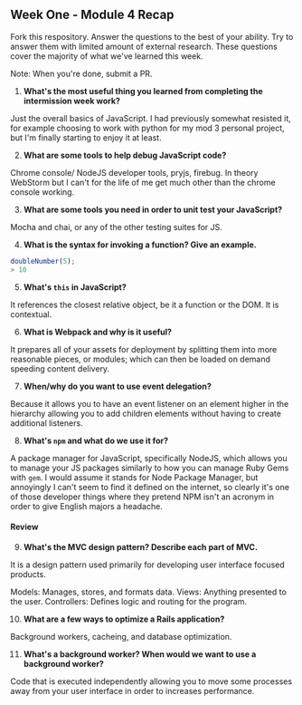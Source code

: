 ## Week One - Module 4 Recap

Fork this respository. Answer the questions to the best of your ability. Try to answer them with limited amount of external research. These questions cover the majority of what we've learned this week.

Note: When you're done, submit a PR.

1. **What's the most useful thing you learned from completing the intermission week work?**

Just the overall basics of JavaScript. I had previously somewhat resisted it, for example choosing to work with python for my mod 3 personal project, but I'm finally starting to enjoy it at least.

2. **What are some tools to help debug JavaScript code?**

Chrome console/ NodeJS developer tools, pryjs, firebug. In theory WebStorm but I can't for the life of me get much other than the chrome console working.

3. **What are some tools you need in order to unit test your JavaScript?**

Mocha and chai, or any of the other testing suites for JS.

4. **What is the syntax for invoking a function? Give an example.**

```JavaScript
doubleNumber(5);
> 10
```

5. **What's `this` in JavaScript?**

It references the closest relative object, be it a function or the DOM. It is contextual.

6. **What is Webpack and why is it useful?**

It prepares all of your assets for deployment by splitting them into more reasonable pieces, or modules; which can then be loaded on demand speeding content delivery.

7. **When/why do you want to use event delegation?**

Because it allows you to have an event listener on an element higher in the hierarchy allowing you to add children elements without having to create additional listeners.

8. **What's `npm` and what do we use it for?**

A package manager for JavaScript, specifically NodeJS, which allows you to manage your JS packages similarly to how you can manage Ruby Gems with `gem`. I would assume it stands for Node Package Manager, but annoyingly I can't seem to find it defined on the internet, so clearly it's one of those developer things where they pretend NPM isn't an acronym in order to give English majors a headache.

#### Review  
9. **What's the MVC design pattern? Describe each part of MVC.**

It is a design pattern used primarily for developing user interface focused products.

Models: Manages, stores, and formats data.
Views: Anything presented to the user.
Controllers: Defines logic and routing for the program.

10. **What are a few ways to optimize a Rails application?**

Background workers, cacheing, and database optimization.

11. **What's a background worker? When would we want to use a background worker?**

Code that is executed independently allowing you to move some processes away from your user interface in order to increases performance.
